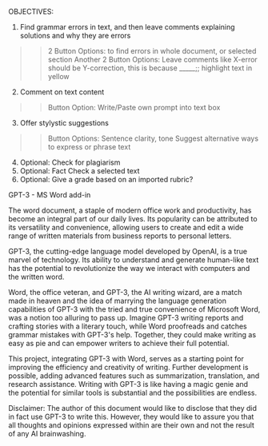 OBJECTIVES:

1. Find grammar errors in text, and then leave comments explaining solutions and why they are errors
>> 2 Button Options: to find errors in whole document, or selected section
>> Another 2 Button Options: Leave comments like X-error should be Y-correction, this is because _____;; highlight text in yellow
2. Comment on text content
>> Button Option: Write/Paste own prompt into text box 
3. Offer stylystic suggestions
>> Button Options: Sentence clarity, tone
>> Suggest alternative ways to express or phrase text
4. Optional: Check for plagiarism
5. Optional: Fact Check a selected text
6. Optional: Give a grade based on an imported rubric?



GPT-3 - MS Word add-in

The word document, a staple of modern office work and productivity, has become an integral part of our daily lives. Its popularity can be attributed to its versatility and convenience, allowing users to create and edit a wide range of written materials from business reports to personal letters.

GPT-3, the cutting-edge language model developed by OpenAI, is a true marvel of technology. Its ability to understand and generate human-like text has the potential to revolutionize the way we interact with computers and the written word.

Word, the office veteran, and GPT-3, the AI writing wizard, are a match made in heaven and the idea of marrying the language generation capabilities of GPT-3 with the tried and true convenience of Microsoft Word, was a notion too alluring to pass up. Imagine GPT-3 writing reports and crafting stories with a literary touch, while Word proofreads and catches grammar mistakes with GPT-3's help. Together, they could make writing as easy as pie and can empower writers to achieve their full potential.

This project, integrating GPT-3 with Word, serves as a starting point for improving the efficiency and creativity of writing. Further development is possible, adding advanced features such as summarization, translation, and research assistance. Writing with GPT-3 is like having a magic genie and the potential for similar tools is substantial and the possibilities are endless.

Disclaimer: The author of this document would like to disclose that they did in fact use GPT-3 to write this. However, they would like to assure you that all thoughts and opinions expressed within are their own and not the result of any AI brainwashing.